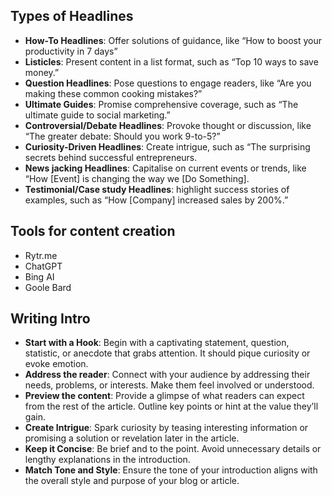 ## Types of Headlines

- **How-To Headlines**: Offer solutions of guidance, like “How to boost your productivity in 7 days”
- **Listicles**: Present content in a list format, such as “Top 10 ways to save money.”
- **Question Headlines**: Pose questions to engage readers, like “Are you making these common cooking mistakes?”
- **Ultimate Guides**: Promise comprehensive coverage, such as “The ultimate guide to social marketing.”
- **Controversial/Debate Headlines**: Provoke thought or discussion, like “The greater debate: Should you work 9-to-5?”
- **Curiosity-Driven Headlines**: Create intrigue, such as “The surprising secrets behind successful entrepreneurs.
- **News jacking Headlines**: Capitalise on current events or trends, like “How [Event] is changing the way we [Do Something].
- **Testimonial/Case study Headlines**: highlight success stories of examples, such as “How [Company] increased sales by 200%.”

## Tools for content creation

- Rytr.me
- ChatGPT
- Bing AI
- Goole Bard

## Writing Intro

- **Start with a Hook**: Begin with a captivating statement, question, statistic, or anecdote that grabs attention. It should pique curiosity or evoke emotion.
- **Address the reader**: Connect with your audience by addressing their needs, problems, or interests. Make them feel involved or understood.
- **Preview the content**: Provide a glimpse of what readers can expect from the rest of the article. Outline key points or hint at the value they’ll gain.
- **Create Intrigue**: Spark curiosity by teasing interesting information or promising a solution or revelation later in the article.
- **Keep it Concise**: Be brief and to the point. Avoid unnecessary details or lengthy explanations in the introduction.
- **Match Tone and Style**: Ensure the tone of your introduction aligns with the overall style and purpose of your blog or article.